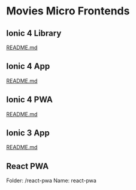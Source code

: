 # Movies Micro Frontends

## Ionic 4 Library

[README.md](library/README.md)

## Ionic 4 App

[README.md](ionic4-app/README.md)

## Ionic 4 PWA

[README.md](ionic4-pwa/README.md)

## Ionic 3 App

[README.md](ionic3-app/README.md)

## React PWA

Folder: /react-pwa
Name: react-pwa
